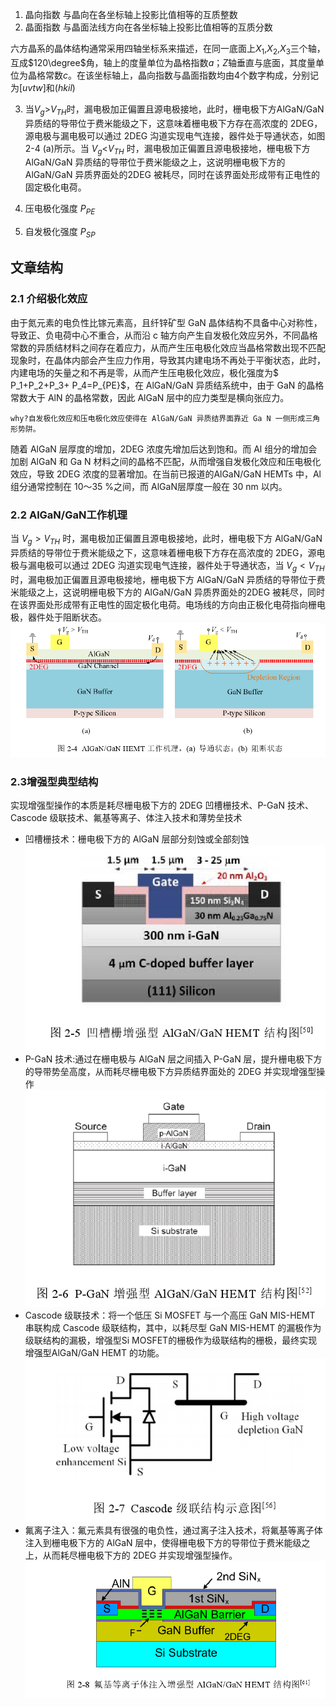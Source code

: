 1. 晶向指数 
与晶向在各坐标轴上投影比值相等的互质整数
2. 晶面指数
与晶面法线方向在各坐标轴上投影比值相等的互质分数

六方晶系的晶体结构通常采用四轴坐标系来描述，在同一底面上$X_1$,$X_2$,$X_3$三个轴，互成$120\degree$角，轴上的度量单位为晶格指数$a$；$Z$轴垂直与底面，其度量单位为晶格常数$c$。在该坐标轴上，晶向指数与晶面指数均由4个数字构成，分别记为\[$uvtw$\]和\($hkil$\)

3. 当$V_g$>$V_{TH}$时，漏电极加正偏置且源电极接地，此时，栅电极下方AlGaN/GaN异质结的导带位于费米能级之下，这意味着栅电极下方存在高浓度的 2DEG，源电极与漏电极可以通过 2DEG 沟道实现电气连接，器件处于导通状态，如图 2-4 (a)所示。当 $V_g$<$V_{TH}$ 时，漏电极加正偏置且源电极接地，栅电极下方 AlGaN/GaN 异质结的导带位于费米能级之上，这说明栅电极下方的 AlGaN/GaN 异质界面处的2DEG 被耗尽，同时在该界面处形成带有正电性的固定极化电荷。

4. 压电极化强度 $P_{PE}$
5. 自发极化强度 $P_{SP}$


## 文章结构
### 2.1 介绍极化效应

由于氮元素的电负性比镓元素高，且纤锌矿型 GaN 晶体结构不具备中心对称性，导致正、负电荷中心不重合，从而沿 c 轴方向产生自发极化效应另外，不同晶格常数的异质结材料之间存在着应力，从而产生压电极化效应当晶格常数出现不匹配现象时，在晶体内部会产生应力作用，导致其内建电场不再处于平衡状态，此时，内建电场的矢量之和不再是零，从而产生压电极化效应，极化强度为$ P_1+P_2+P_3+ P_4=P_{PE}$，在 AlGaN/GaN 异质结系统中，由于 GaN 的晶格常数大于 AlN 的晶格常数，因此 AlGaN 层中的应力类型是横向张应力。
```
why?自发极化效应和压电极化效应使得在 AlGaN/GaN 异质结界面靠近 Ga N 一侧形成三角形势阱。
```
随着 AlGaN 层厚度的增加，2DEG 浓度先增加后达到饱和。而 Al 组分的增加会加剧 AlGaN 和 Ga N 材料之间的晶格不匹配，从而增强自发极化效应和压电极化效应，导致 2DEG 浓度的显著增加。在当前已报道的AlGaN/GaN HEMTs 中，Al 组分通常控制在 10～35 %之间，而 AlGaN层厚度一般在 30 nm 以内。

### 2.2 AlGaN/GaN工作机理
当 $V_g>V_{TH}$ 时，漏电极加正偏置且源电极接地，此时，栅电极下方 AlGaN/GaN异质结的导带位于费米能级之下，这意味着栅电极下方存在高浓度的 2DEG，源电极与漏电极可以通过 2DEG 沟道实现电气连接，器件处于导通状态，当 $V_g<V_{TH}$ 时，漏电极加正偏置且源电极接地，栅电极下方 AlGaN/GaN 异质结的导带位于费米能级之上，这说明栅电极下方的 AlGaN/GaN 异质界面处的2DEG 被耗尽，同时在该界面处形成带有正电性的固定极化电荷。电场线的方向由正极化电荷指向栅电极，器件处于阻断状态。
![AlGaNGaN HEMT工作机理.png](./assets/AlGaNGaN%20HEMT工作机理.png)
### 2.3增强型典型结构
实现增强型操作的本质是耗尽栅电极下方的 2DEG
凹槽栅技术、P-GaN 技术、Cascode 级联技术、氟基等离子、体注入技术和薄势垒技术
+ 凹槽栅技术：栅电极下方的 AlGaN 层部分刻蚀或全部刻蚀
![凹槽栅增强型 AlGaN/GaN HEMT 结构图](./assets/凹槽栅增强型%20AlGaNGaN%20HEMT%20结构图.png)
+ P-GaN 技术:通过在栅电极与 AlGaN 层之间插入 P-GaN 层，提升栅电极下方的导带势垒高度，从而耗尽栅电极下方异质结界面处的 2DEG 并实现增强型操作
![P-GaN 增强型 AlGaN/GaN HEMT 结构图](./assets/P-GaN%20增强型%20AlGaNGaN%20HEMT%20结构图.png)
+ Cascode 级联技术：将一个低压 Si MOSFET 与一个高压 GaN MIS-HEMT 串联构成 Cascode 级联结构，其中，以耗尽型 GaN MIS-HEMT 的漏极作为级联结构的漏极，增强型Si MOSFET的栅极作为级联结构的栅极，最终实现增强型AlGaN/GaN HEMT 的功能。
![Cascode 级联结构示意图](./assets/Cascode%20级联结构示意图.png)
+ 氟离子注入：氟元素具有很强的电负性，通过离子注入技术，将氟基等离子体注入到栅电极下方的 AlGaN 层中，使得栅电极下方的导带位于费米能级之上，从而耗尽栅电极下方的 2DEG 并实现增强型操作。
![](./assets/氟基等离子体注入增强型%20AlGaNGaN%20HEMT%20结构图.png)
